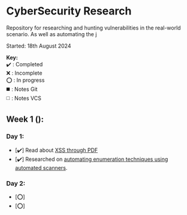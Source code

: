 # CyberSecurity Research
Repository for researching and hunting vulnerabilities in the real-world scenario. As well as automating the j

Started: 18th August 2024

**Key:**  
   ✔️ : Completed  
   ❌ : Incomplete  
   ⭕ : In progress  
   ◼️ : Notes Git  
   ◻️ : Notes VCS  
## Week 1 ():
### Day 1:
- [✔️] Read about [XSS through PDF](https://gitlab.com/gitlab-org/gitlab/-/issues/462748)
- [✔️] Researched on [automating enumeration techniques using automated scanners](https://labs.detectify.com/ethical-hacking/hakluke-creating-the-perfect-bug-bounty-automation/). 
### Day 2:
- [⭕] 
- [⭕] 
